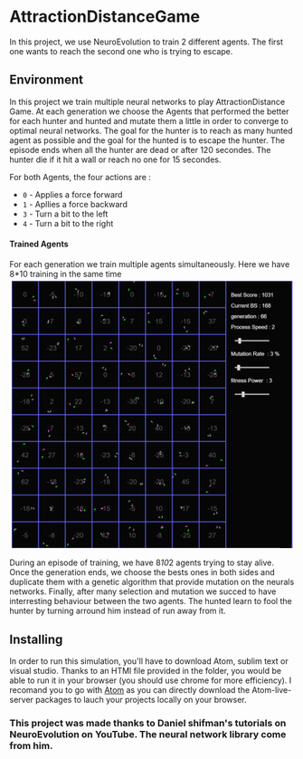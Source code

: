 # AttractionDistanceGame
In this project, we use NeuroEvolution to train 2 different agents. The first one wants to reach the second one who is trying to escape.

## Environment

In this project we train multiple neural networks to play AttractionDistance Game. At each generation we choose the Agents that performed the better for each hunter and hunted and mutate them a little in order to converge to optimal neural networks.
The goal for the hunter is to reach as many hunted agent as possible and the goal for the hunted is to escape the hunter.
The episode ends when all the hunter are dead or after 120 secondes. The hunter die if it hit a wall or reach no one for 15 secondes.

For both Agents, the four actions are : 
- `0` - Applies a force forward
- `1` - Apllies a force backward
- `3` - Turn a bit to the left
- `4` - Turn a bit to the right

#### Trained Agents
For each generation we train multiple agents simultaneously. Here we have 8*10 training in the same time
![](https://github.com/GeraudMM/AttractionDistanceGame/blob/master/AttractionDistanceGame.png)

During an episode of training, we have 8*10*2 agents trying to stay alive. Once the generation ends, we choose the bests ones in both sides and duplicate them with a genetic algorithm that provide mutation on the neurals networks. 
Finally, after many selection and mutation we succed to have interresting behaviour between the two agents. The hunted learn to fool the hunter by turning arround him instead of run away from it.

## Installing

In order to run this simulation, you'll have to download Atom, sublim text or visual studio. Thanks to an HTMl file provided in the folder, you would be able to run it in your browser (you should use chrome for more efficiency).
I recomand you to go with [Atom](https://atom.io/) as you can directly download the Atom-live-server packages to lauch your projects locally on your browser.


### This project was made thanks to Daniel shifman's tutorials on NeuroEvolution on YouTube. The neural network library come from him.

